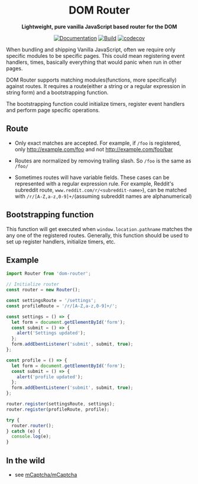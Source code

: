 <div align="center">
<h1>
  DOM Router
</h1>
<p>
  <strong>Lightweight, pure vanilla JavaScript based router for the DOM</strong>
</p>

[![Documentation](https://img.shields.io/badge/docs-master-blue)](https://realaravinth.github.io/dom-router/)
[![Build](https://github.com/realaravinth/dom-router/actions/workflows/build.yml/badge.svg)](https://github.com/realaravinth/dom-router/actions/workflows/build.yml)
[![codecov](https://codecov.io/gh/realaravinth/dom-router/branch/master/graph/badge.svg)](https://codecov.io/gh/realaravinth/dom-router)

</div>

When bundling and shipping Vanilla JavaScript, often we
require only specific modules to be specific pages. This could mean
registering event handlers, times, basically everything that would panic
when run in other pages.

DOM Router supports matching modules(functions, more specifically)
against routes. It requires a route(either a string or a regular
expression in string form) and a bootstrapping function.

The bootstrapping function could initialize timers, register event
handlers and perform page specific operations.

## Route

- Only exact matches are accepted.
  For example, if `/foo` is registered,
  only http://example.com/foo and not http://example.com/foo/bar

- Routes are normalized by removing trailing slash.
  So `/foo` is the same as `/foo/`

- Sometimes routes will have variable fields. These
  cases can be represented with a regular expression rule.
  For example, Reddit's subreddit
  route, `www.reddit.com/r/<subreddit-name>`), can be matched with
  `/r/[A-Z,a-z,0-9]+/`(assuming subreddit names are alphanumerical)

## Bootstrapping function

This function will get executed when `window.location.pathname` matches
the any one of the registered routes. Generally, this function should be
used to set up register handlers, initialize timers, etc.

## Example

```typescript
import Router from 'dom-router';

// Initialize router
const router = new Router();

const settingsRoute = '/settings';
const profileRoute = '/r/[A-Z,a-z,0-9]+/';

const settings = () => {
  let form = document.getElementById('form');
  const submit = () => {
    alert('Settings updated');
  };
  form.addEbentListener('submit', submit, true);
};

const profile = () => {
  let form = document.getElementById('form');
  const submit = () => {
    alert('profile updated');
  };
  form.addEbentListener('submit', submit, true);
};

router.register(settingsRoute, settings);
router.register(profileRoute, profile);

try {
  router.router();
} catch (e) {
  console.log(e);
}
```

## In the wild

- see [mCaptcha/mCaptcha](https://github.com/mCaptcha/mCaptcha)
